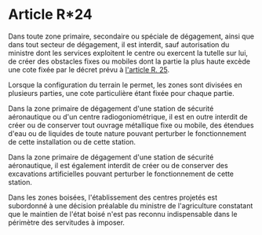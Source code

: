 # Article R*24

Dans toute zone primaire, secondaire ou spéciale de dégagement, ainsi que dans tout secteur de dégagement, il est interdit, sauf autorisation du ministre dont les services exploitent le centre ou exercent la tutelle sur lui, de créer des obstacles fixes ou mobiles dont la partie la plus haute excède une cote fixée par le décret prévu à [l'article R. 25][1]. 

Lorsque la configuration du terrain le permet, les zones sont divisées en plusieurs parties, une cote particulière étant fixée pour chaque partie. 

Dans la zone primaire de dégagement d'une station de sécurité aéronautique ou d'un centre radiogoniométrique, il est en outre interdit de créer ou de conserver tout ouvrage métallique fixe ou mobile, des étendues d'eau ou de liquides de toute nature pouvant perturber le fonctionnement de cette installation ou de cette station. 

Dans la zone primaire de dégagement d'une station de sécurité aéronautique, il est également interdit de créer ou de conserver des excavations artificielles pouvant perturber le fonctionnement de cette station. 

Dans les zones boisées, l'établissement des centres projetés est subordonné à une décision préalable du ministre de l'agriculture constatant que le maintien de l'état boisé n'est pas reconnu indispensable dans le périmètre des servitudes à imposer.

 [1]: /affichCodeArticle.do?cidTexte=LEGITEXT000006070987&idArticle=LEGIARTI000006466877&dateTexte=&categorieLien=cid